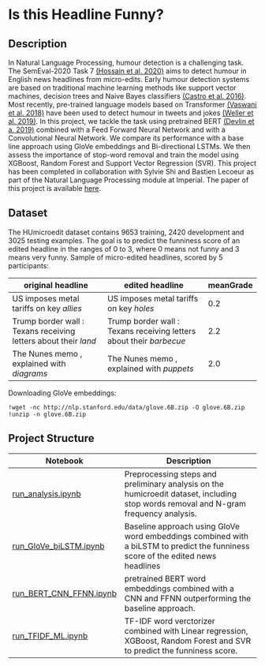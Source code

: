 # Is this Headline Funny? 
## Description
In Natural Language Processing, humour detection is a challenging task. The SemEval-2020 Task 7 [(Hossain et al. 2020)](https://arxiv.org/pdf/2008.00304.pdf) aims to detect humour in English news headlines from micro-edits. Early humour detection systems are based on traditional machine learning methods like support vector machines, decision trees and Naive Bayes classifiers [(Castro et al. 2016)](https://arxiv.org/pdf/1703.09527.pdf). Most recently, pre-trained language models based on Transformer [(Vaswani et al. 2018)](https://arxiv.org/pdf/1706.03762.pdf%EF%BC%89%E6%8F%8F%E8%BF%B0%E4%BA%86%E8%BF%99%E6%A0%B7%E5%81%9A%E7%9A%84%E5%8E%9F%E5%9B%A0%E3%80%82) have been used to detect humour in tweets and jokes [(Weller et al. 2019)](https://arxiv.org/pdf/1909.00252.pdf). In this project, we tackle the task using pretrained BERT [(Devlin et a. 2019)](https://arxiv.org/pdf/1810.04805.pdf&usg=ALkJrhhzxlCL6yTht2BRmH9atgvKFxHsxQ) combined with a Feed Forward Neural Network and with a Convolutional Neural Network. We compare its performance with a base line approach using GloVe embeddings and Bi-directional LSTMs. We then assess the importance of stop-word removal and train the model using XGBoost, Random Forest and Support Vector Regression (SVR). This project has been completed in collaboration with Sylvie Shi and Bastien Lecoeur as part of the Natural Language Processing module at Imperial. The paper of this project is available [here](https://github.com/Nasmasim/humour-detection/blob/main/paper/paper.pdf). 

## Dataset

The HUmicroedit dataset contains 9653 training, 2420 development and 3025 testing examples. The goal is to predict the funniness score of an edited headline in the ranges of 0 to 3, where 0 means not funny and 3 means very funny. Sample of micro-edited headlines, scored by 5 participants: 

| original headline | edited headline | meanGrade |
| --------------    | --------------  | --------  |
| US imposes metal tariffs on key *allies* | US imposes metal tariffs on key *holes* | 0.2 |
| Trump border wall : Texans receiving letters about their *land*  | Trump border wall : Texans receiving letters about their *barbecue* | 2.2 |
|The Nunes memo , explained with *diagrams*  | The Nunes memo , explained with *puppets* | 2.0 |

Downloading GloVe embeddings: 
``` 
!wget -nc http://nlp.stanford.edu/data/glove.6B.zip -O glove.6B.zip
!unzip -n glove.6B.zip 
```

## Project Structure 

| Notebook | Description | 
| -------- | ----------- |
| [run_analysis.ipynb](https://github.com/Nasmasim/humour-detection/blob/main/notebooks/run_analysis.ipynb) | Preprocessing steps and preliminary analysis on the humicroedit dataset, including stop words removal and N-gram frequency analysis. |
| [run_GloVe_biLSTM.ipynb](https://github.com/Nasmasim/humour-detection/blob/main/notebooks/run_GloVe_biLSTM.ipynb) | Baseline approach using GloVe word embeddings combined with a biLSTM to predict the funniness score of the edited news headlines |
|[run_BERT_CNN_FFNN.ipynb](https://github.com/Nasmasim/humour-detection/blob/main/notebooks/run_BERT_CNN_FFNN.ipynb)| pretrained BERT word embeddings combined with a CNN and FFNN outperforming the baseline approach. |
|[run_TFIDF_ML.ipynb](https://github.com/Nasmasim/humour-detection/blob/main/notebooks/run_TFIDF_ML.ipynb)| TF-IDF word verctorizer combined with Linear regression, XGBoost, Random Forest and SVR to predict the funniness score. |